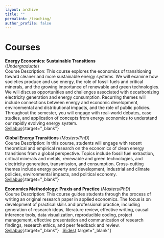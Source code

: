 ```yaml
---
layout: archive
title: ""
permalink: /teaching/
author_profile: false
---
```

# **Courses**<br/> 

**Energy Economics: Sustainable Transitions** <br/> (_Undergraduate_) <br/> 
Course Description: This course explores the economics of transitioning toward cleaner and more sustainable energy systems. We will examine how societies produce and use energy, the role of fossil fuels and critical minerals, and the growing importance of renewable and green technologies. We will discuss opportunities and challenges associated with decarbonizing electricity generation and energy consumption. Recurring themes will include connections between energy and economic development, environmental and distributional impacts, and the role of public policies. Throughout the semester, you will engage with real-world debates, case studies, and application of concepts from energy economics to understand our rapidly evolving energy system. </font>
<br/>
[Syllabus](/files/ARE_2250E_Syllabus.pdf){:target="_blank"} 
<br/>

**Global Energy Transitions** (_Masters/PhD_) <br/> 
Course Description: In this course, students will engage with recent theoretical and empirical research on the economics 
of clean energy transitions from a global perspective. Topics include fossil fuel extraction, critical minerals and metals, renewable and green technologies, 
and electricity generation, transmission, and consumption. Cross-cutting themes include energy poverty and development, industrial and climate policies, 
environmental impacts, and political economy.  
[Syllabus](/files/Syllabus_GlobalEnergyTransitions.pdf){:target="_blank"} 
<br/>

**Economics Methodology: Praxis and Practice** (_Masters/PhD_) <br/> 
Course Description: This course guides students through the process of writing an original research paper in applied economics. 
The focus is on development of practical skills and professional practice, including generation of research ideas, literature review, 
effective writing, causal inference tools, data visualization, reproducible coding, project management, effective presentation and 
communication of research findings, research ethics, and peer feedback and review.
<br/>
[Syllabus](/files/Syllabus_ARE_5203_6203.pdf){:target="_blank"} &nbsp; 
[Slides](https://www.dropbox.com/scl/fo/bchk4vnzeycewrwp7ttuk/ACUMORqvqALiMKDL8kGoj7k?rlkey=6fe6weemap0rxt9fqimg4frt0&st=ea829d69&dl=0){:target="_blank"} 

         

